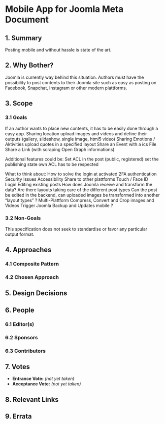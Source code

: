 # Mobile App for Joomla Meta Document

## 1. Summary
Posting mobile and without hassle is state of the art. 

## 2. Why Bother?

Joomla is currently way behind this situation. Authors must have the possibility to post contents to their Joomla site such as easy as posting on Facebook, Snapchat, Instagram or other modern plattforms.

## 3. Scope

### 3.1 Goals
If an author wants to place new contents, it has to be easily done through a easy app.
Sharing location
upload images and videos and define their outputs (gallery, slideshow, single image, html5 video)
Sharing Emotions / Aktivities
upload quotes in a specified layout 
Share an Event with a ics File
Share a Link (with scraping Open Graph informations)

Additional features could be:
Set ACL in the post (public, registered)
set the publishing state
own ACL has to be respected 

What to think about:
How to solve the login at activated 2FA authentication
Security Issues 
Accessibility 
Share to other plattforms
Touch / Face ID Login
Editing existing posts
How does Joomla receive and transform the data? Are there layouts taking care of the different post types
Can the post be edited in the backend, can uploaded images be transformed into another “layout types” ?
Multi-Plattform
Compress, Convert and Crop images and Videos
Trigger Joomla Backup and Updates mobile ?


### 3.2 Non-Goals

This specification does not seek to standardise or favor any particular output 
format.

## 4. Approaches

### 4.1 Composite Pattern

### 4.2 Chosen Approach
 
## 5. Design Decisions

## 6. People

### 6.1 Editor(s)

### 6.2 Sponsors

### 6.3 Contributors

## 7. Votes

* **Entrance Vote:** _(not yet taken)_
* **Acceptance Vote:** _(not yet taken)_

## 8. Relevant Links

## 9. Errata





